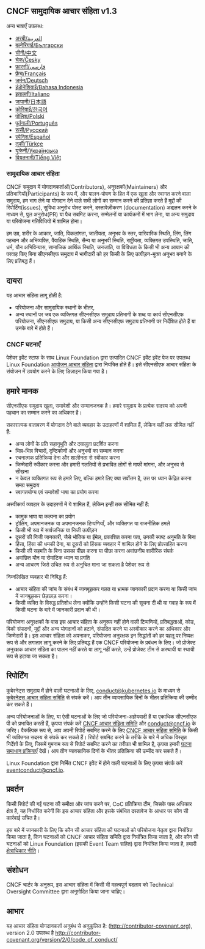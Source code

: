 ## CNCF सामुदायिक आचार संहिता v1.3

अन्य भाषाएँ उपलब्ध:
- [अरबी/العربية](code-of-conduct-languages/ar.md)
- [बल्गेरियाई/Български](code-of-conduct-languages/bg.md)
- [चीनी/中文](code-of-conduct-languages/zh.md)
- [चेक/Česky](code-of-conduct-languages/cs.md)
- [फ़ारसी/فارسی](code-of-conduct-languages/fa.md)
- [फ़्रेंच/Français](code-of-conduct-languages/fr.md)
- [जर्मन/Deutsch](code-of-conduct-languages/de.md)
- [इंडोनेशियाई/Bahasa Indonesia](code-of-conduct-languages/id.md)
- [इतालवी/Italiano](code-of-conduct-languages/it.md)
- [जापानी/日本語](code-of-conduct-languages/jp.md)
- [कोरियाई/한국어](code-of-conduct-languages/ko.md)
- [पोलिश/Polski](code-of-conduct-languages/pl.md)
- [पुर्तगाली/Português](code-of-conduct-languages/pt.md)
- [रूसी/Русский](code-of-conduct-languages/ru.md)
- [स्पेनिश/Español](code-of-conduct-languages/es.md)
- [तुर्की/Türkçe](code-of-conduct-languages/tr.md)
- [यूक्रेनी/Українська](code-of-conduct-languages/uk.md)
- [वियतनामी/Tiếng Việt](code-of-conduct-languages/vi.md)

### सामुदायिक आचार संहिता

CNCF समुदाय में योगदानकर्ताओं(Contributors), अनुरक्षकों(Maintainers) और प्रतिभागियों(Participants) के रूप में, और पालन-पोषण के हित में
एक खुला और स्वागत करने वाला समुदाय, हम भाग लेने या योगदान देने वाले सभी लोगों का सम्मान करने की प्रतिज्ञा करते हैं
मुद्दों की रिपोर्टिंग(issues), सुविधा अनुरोध पोस्ट करने, दस्तावेज़ीकरण (documentation) अद्यतन करने के माध्यम से,
पुल अनुरोध(PR) या पैच सबमिट करना, सम्मेलनों या कार्यक्रमों में भाग लेना, या अन्य समुदाय या परियोजना गतिविधियों में शामिल होना।

हम उम्र, शरीर के आकार, जाति, विकलांगता, जातीयता, अनुभव के स्तर, पारिवारिक स्थिति, लिंग, लिंग पहचान और अभिव्यक्ति, वैवाहिक स्थिति, सैन्य या अनुभवी स्थिति, राष्ट्रीयता, व्यक्तिगत उपस्थिति, जाति, धर्म, यौन अभिविन्यास, सामाजिक आर्थिक स्थिति, जनजाति, या विविधता के किसी भी अन्य आयाम की परवाह किए बिना सीएनसीएफ समुदाय में भागीदारी को हर किसी के लिए उत्पीड़न-मुक्त अनुभव बनाने के लिए प्रतिबद्ध हैं।

## दायरा

यह आचार संहिता लागू होती है:
* परियोजना और सामुदायिक स्थानों के भीतर,
* अन्य स्थानों पर जब एक व्यक्तिगत सीएनसीएफ समुदाय प्रतिभागी के शब्द या कार्य सीएनसीएफ परियोजना, सीएनसीएफ समुदाय, या किसी अन्य सीएनसीएफ समुदाय प्रतिभागी पर निर्देशित होते हैं या उनके बारे में 
  होते हैं।

### CNCF घटनाएँ

पेशेवर इवेंट स्टाफ के साथ Linux Foundation द्वारा उत्पादित CNCF इवेंट इवेंट पेज पर उपलब्ध Linux Foundation [आयोजन आचार संहिता](https://events.linuxfoundation.org/code-of-conduct/) द्वारा नियंत्रित होते हैं। इसे सीएनसीएफ आचार संहिता के संयोजन में उपयोग करने के लिए डिज़ाइन किया गया है।

## हमारे मानक

सीएनसीएफ समुदाय खुला, समावेशी और सम्मानजनक है। हमारे समुदाय के प्रत्येक सदस्य को अपनी पहचान का सम्मान करने का अधिकार है।

सकारात्मक वातावरण में योगदान देने वाले व्यवहार के उदाहरणों में शामिल हैं, लेकिन यहीं तक सीमित नहीं हैं:

* अन्य लोगों के प्रति सहानुभूति और दयालुता प्रदर्शित करना
* भिन्न-भिन्न विचारों, दृष्टिकोणों और अनुभवों का सम्मान करना
* रचनात्मक प्रतिक्रिया देना और शालीनता से स्वीकार करना
* जिम्मेदारी स्वीकार करना और हमारी गलतियों से प्रभावित लोगों से माफी मांगना, और अनुभव से सीखना
* न केवल व्यक्तिगत रूप से हमारे लिए, बल्कि हमारे लिए क्या सर्वोत्तम है, उस पर ध्यान केंद्रित करना समग्र समुदाय
* स्वागतयोग्य एवं समावेशी भाषा का प्रयोग करना
  

अस्वीकार्य व्यवहार के उदाहरणों में ये शामिल हैं, लेकिन इन्हीं तक सीमित नहीं हैं:

* कामुक भाषा या कल्पना का प्रयोग
* ट्रोलिंग, अपमानजनक या अपमानजनक टिप्पणियाँ, और व्यक्तिगत या राजनीतिक हमले
* किसी भी रूप में सार्वजनिक या निजी उत्पीड़न
* दूसरों की निजी जानकारी, जैसे भौतिक या ईमेल, प्रकाशित करना पता, उनकी स्पष्ट अनुमति के बिना
* हिंसा, हिंसा की धमकी देना, या दूसरों को हिंसक व्यवहार में शामिल होने के लिए प्रोत्साहित करना
* किसी की सहमति के बिना उसका पीछा करना या पीछा करना अवांछनीय शारीरिक संपर्क
* अवांछित यौन या रोमांटिक ध्यान या प्रगति
* अन्य आचरण जिसे उचित रूप से अनुचित माना जा सकता है पेशेवर रूप से 
  
निम्नलिखित व्यवहार भी निषिद्ध हैं:
* आचार संहिता की जांच के संबंध में जानबूझकर गलत या भ्रामक जानकारी प्रदान करना या किसी जांच में जानबूझकर छेड़छाड़ करना।
* किसी व्यक्ति के विरुद्ध प्रतिशोध लेना क्योंकि उन्होंने किसी घटना की सूचना दी थी या गवाह के रूप में किसी घटना के बारे में जानकारी प्रदान की थी।

परियोजना अनुरक्षकों के पास इस आचार संहिता के अनुरूप नहीं होने वाली टिप्पणियों, प्रतिबद्धताओं, कोड, विकी संपादनों, मुद्दों और अन्य योगदानों को हटाने, संपादित करने या अस्वीकार करने का अधिकार और जिम्मेदारी है।
इस आचार संहिता को अपनाकर, परियोजना अनुरक्षक इन सिद्धांतों को हर पहलू पर निष्पक्ष रूप से और लगातार लागू करने के लिए प्रतिबद्ध हैं
एक CNCF परियोजना के प्रबंधन के लिए।
जो प्रोजेक्ट अनुरक्षक आचार संहिता का पालन नहीं करते या लागू नहीं करते, उन्हें प्रोजेक्ट टीम से अस्थायी या स्थायी रूप से हटाया जा सकता है।

## रिपोर्टिंग

कुबेरनेट्स समुदाय में होने वाली घटनाओं के लिए, <conduct@kubernetes.io> के माध्यम से [कुबेरनेट्स आचार संहिता समिति](https://git.k8s.io/community/committee-code-of-conduct) से संपर्क करें। आप तीन व्यावसायिक दिनों के भीतर प्रतिक्रिया की उम्मीद कर सकते हैं।

अन्य परियोजनाओं के लिए, या ऐसी घटनाओं के लिए जो परियोजना-अज्ञेयवादी हैं या एकाधिक सीएनसीएफ पी को प्रभावित करती हैं, कृपया संपर्क करें  [CNCF आचार संहिता समिति](https://www.cncf.io/conduct/committee/) और conduct@cncf.io के जरिए। वैकल्पिक रूप से, आप अपनी रिपोर्ट सबमिट करने के लिए [CNCF आचार संहिता समिति](https://www.cncf.io/conduct/committee/) के किसी भी व्यक्तिगत सदस्य से संपर्क कर सकते हैं। रिपोर्ट सबमिट करने के तरीके के बारे में अधिक विस्तृत निर्देशों के लिए, जिसमें गुमनाम रूप से रिपोर्ट सबमिट करने का तरीका भी शामिल है, कृपया हमारी [घटना समाधान प्रक्रियाएँ](https://www.cncf.io/conduct/procedures/) देखें। आप तीन व्यावसायिक दिनों के भीतर प्रतिक्रिया की उम्मीद कर सकते हैं।

Linux Foundation द्वारा निर्मित CNCF इवेंट में होने वाली घटनाओं के लिए कृपया संपर्क करें eventconduct@cncf.io.

## प्रवर्तन

किसी रिपोर्ट की गई घटना की समीक्षा और जांच करने पर, CoC प्रतिक्रिया टीम, जिसके पास अधिकार क्षेत्र है, यह निर्धारित करेगी कि इस आचार संहिता और इसके संबंधित दस्तावेज के आधार पर कौन सी कार्रवाई उचित है।

इस बारे में जानकारी के लिए कि कौन सी आचार संहिता की घटनाओं को परियोजना नेतृत्व द्वारा नियंत्रित किया जाता है, किन घटनाओं को CNCF आचार संहिता समिति द्वारा नियंत्रित किया जाता है, और कौन सी घटनाओं को Linux Foundation (इसकी Event Team सहित) द्वारा नियंत्रित किया जाता है, हमारी [क्षेत्राधिकार नीति](https://www.cncf.io/conduct/jurisdiction/)।

## संशोधन

CNCF चार्टर के अनुरूप, इस आचार संहिता में किसी भी महत्वपूर्ण बदलाव को Technical Oversight Committee द्वारा अनुमोदित किया जाना चाहिए।

## आभार

यह आचार संहिता योगदानकर्ता अनुबंध से अनुकूलित है:
(http://contributor-covenant.org), version 2.0 उपलब्ध है
http://contributor-covenant.org/version/2/0/code_of_conduct/
